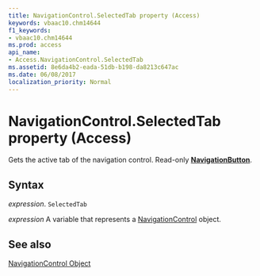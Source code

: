 ```yaml
---
title: NavigationControl.SelectedTab property (Access)
keywords: vbaac10.chm14644
f1_keywords:
- vbaac10.chm14644
ms.prod: access
api_name:
- Access.NavigationControl.SelectedTab
ms.assetid: 8e6da4b2-eada-51db-b198-da8213c647ac
ms.date: 06/08/2017
localization_priority: Normal
---
```



# NavigationControl.SelectedTab property (Access)

Gets the active tab of the navigation control. Read-only  **[NavigationButton](Access.NavigationButton.md)**.


## Syntax

_expression_. `SelectedTab`

_expression_ A variable that represents a [NavigationControl](Access.NavigationControl.md) object.


## See also


[NavigationControl Object](Access.NavigationControl.md)

